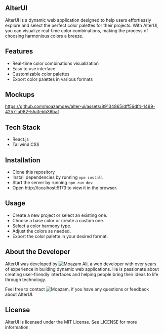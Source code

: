 ## AlterUI
AlterUI is a dynamic web application designed to help users effortlessly explore and select the perfect color palettes for their projects. With AlterUI, you can visualize real-time color combinations, making the process of choosing harmonious colors a breeze.

## Features
- Real-time color combinations visualization
- Easy to use interface
- Customizable color palettes
- Export color palettes in various formats

## Mockups

https://github.com/moazamdev/alter-ui/assets/89134865/dff56df4-1499-4257-a082-55a1ebb36baf

## Tech Stack
- React.js
- Tailwind CSS

## Installation
- Clone this repository
- Install dependencies by running `npm install`
- Start the server by running `npm run dev`
- Open http://localhost:5173 to view it in the browser.

## Usage
- Create a new project or select an existing one.
- Choose a base color or create a custom one.
- Select a color harmony type.
- Adjust the colors as needed.
- Export the color palette in your desired format.

## About the Developer
AlterUI was developed by ![Moazam Ali](https://www.linkedin.com/in/moazamdev/), a web developer with over years of experience in building dynamic web applications. He is passionate about creating user-friendly interfaces and helping people bring their ideas to life through technology.

Feel free to contact ![Moazam](https://www.linkedin.com/in/moazamdev/), if you have any questions or feedback about AlterUI.

## License
AlterUI is licensed under the MIT License. See LICENSE for more information.
